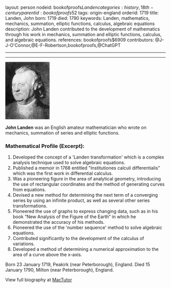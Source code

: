 layout: person
nodeid: bookofproofs$Landen
categories: history,18th-century
parentid: bookofproofs$52
tags: origin-england
orderid: 1719
title: Landen, John
born: 1719
died: 1790
keywords: Landen, mathematics, mechanics, summation, elliptic functions, calculus, algebraic equations
description: John Landen contributed to the development of mathematics through his work in mechanics, summation and elliptic functions, calculus, and algebraic equations.
references: bookofproofs$6909
contributors: @J-J-O'Connor,@E-F-Robertson,bookofproofs,@ChatGPT

---



---

![Landen.jpg](https://github.com/bookofproofs/bookofproofs.github.io/blob/main/_sources/_assets/images/portraits/Landen.jpg?raw=true)

**John Landen** was an English amateur mathematician who wrote on mechanics, summation of series and elliptic functions.

### Mathematical Profile (Excerpt):
1. Developed the concept of a 'Landen transformation' which is a complex analysis technique used to solve algebraic equations.
2. Published a memoir in 1768 entitled "Institutiones calculi differentialis" which was the first work in differential calculus.
3. Was a pioneering figure in the area of analytical geometry, introducing the use of rectangular coordinates and the method of generating curves from equations.
4. Devised a new method for determining the next term of a converging series by using an infinite product, as well as several other series transformations. 
5. Pioneered the use of graphs to express changing data, such as in his book “New Analysis of the Figure of the Earth” in which he demonstrated the accuracy of his methods.
6. Pioneered the use of the 'number sequence' method to solve algebraic equations.
7. Contributed significantly to the development of the calculus of variations.
8. Developed a method of determining a numerical approximation to the area of a curve above the x-axis.

Born 23 January 1719, Peakirk (near Peterborough), England. Died 15 January 1790, Milton (near Peterborough), England.

View full biography at [MacTutor](https://mathshistory.st-andrews.ac.uk/Biographies/Landen/)
